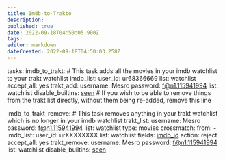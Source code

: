 ```yaml
---
title: Imdb-to-Trakto
description: 
published: true
date: 2022-09-18T04:50:05.900Z
tags: 
editor: markdown
dateCreated: 2022-09-18T04:50:03.258Z
---
```


tasks:
  imdb_to_trakt:  # This task adds all the movies in your imdb watchlist to your trakt watchlist
    imdb_list:
      user_id: ur68366669
      list: watchlist
    accept_all: yes
    trakt_add:
      username: Mesro
      password: f@n1.115941994
      list: watchlist
    disable_builtins: [seen](/seen)  # If you wish to be able to remove things from the trakt list directly, without them being re-added, remove this line

  imdb_to_trakt_remove:  # This task removes anything in your trakt watchlist which is no longer in your imdb watchlist
    trakt_list:
      username: Mesro
      password: f@n1.115941994
      list: watchlist
      type: movies
    crossmatch:
      from:
        - imdb_list:
            user_id: urXXXXXXXX
            list: watchlist
      fields: [imdb_id](/imdb_id)
      action: reject
    accept_all: yes
    trakt_remove:
      username: Mesro
      password: f@n1.115941994
      list: watchlist
    disable_builtins: [seen](/seen)